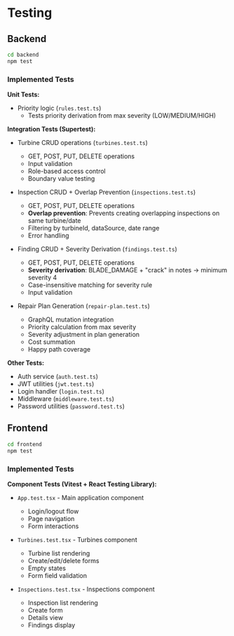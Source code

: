 # Testing

## Backend
```bash
cd backend
npm test
```

### Implemented Tests

**Unit Tests:**
- Priority logic (`rules.test.ts`)
  - Tests priority derivation from max severity (LOW/MEDIUM/HIGH)
  
**Integration Tests (Supertest):**
- Turbine CRUD operations (`turbines.test.ts`)
  - GET, POST, PUT, DELETE operations
  - Input validation
  - Role-based access control
  - Boundary value testing

- Inspection CRUD + Overlap Prevention (`inspections.test.ts`)
  - GET, POST, PUT, DELETE operations
  - **Overlap prevention**: Prevents creating overlapping inspections on same turbine/date
  - Filtering by turbineId, dataSource, date range
  - Error handling

- Finding CRUD + Severity Derivation (`findings.test.ts`)
  - GET, POST, PUT, DELETE operations
  - **Severity derivation**: BLADE_DAMAGE + "crack" in notes → minimum severity 4
  - Case-insensitive matching for severity rule
  - Input validation

- Repair Plan Generation (`repair-plan.test.ts`)
  - GraphQL mutation integration
  - Priority calculation from max severity
  - Severity adjustment in plan generation
  - Cost summation
  - Happy path coverage

**Other Tests:**
- Auth service (`auth.test.ts`)
- JWT utilities (`jwt.test.ts`)
- Login handler (`login.test.ts`)
- Middleware (`middleware.test.ts`)
- Password utilities (`password.test.ts`)

## Frontend
```bash
cd frontend
npm test
```

### Implemented Tests

**Component Tests (Vitest + React Testing Library):**
- `App.test.tsx` - Main application component
  - Login/logout flow
  - Page navigation
  - Form interactions
  
- `Turbines.test.tsx` - Turbines component
  - Turbine list rendering
  - Create/edit/delete forms
  - Empty states
  - Form field validation
  
- `Inspections.test.tsx` - Inspections component
  - Inspection list rendering
  - Create form
  - Details view
  - Findings display
